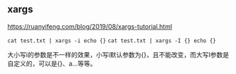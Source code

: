 ## xargs

https://ruanyifeng.com/blog/2019/08/xargs-tutorial.html

`cat test.txt | xargs -i echo {}`
`cat test.txt | xargs -I {} echo {}`

大小写i的参数是不一样的效果，小写i默认参数为{}，且不能改变，而大写I参数是自定义的，可以是{}、a...等等。